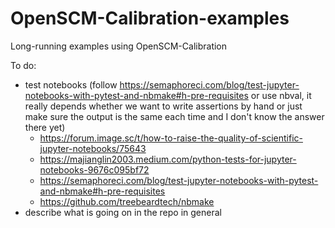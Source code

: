 # OpenSCM-Calibration-examples

Long-running examples using OpenSCM-Calibration

To do:

- test notebooks (follow https://semaphoreci.com/blog/test-jupyter-notebooks-with-pytest-and-nbmake#h-pre-requisites or use nbval, it really depends whether we want to write assertions by hand or just make sure the output is the same each time and I don't know the answer there yet)
    - https://forum.image.sc/t/how-to-raise-the-quality-of-scientific-jupyter-notebooks/75643
    - https://majianglin2003.medium.com/python-tests-for-jupyter-notebooks-9676c095bf72
    - https://semaphoreci.com/blog/test-jupyter-notebooks-with-pytest-and-nbmake#h-pre-requisites
    - https://github.com/treebeardtech/nbmake
- describe what is going on in the repo in general
